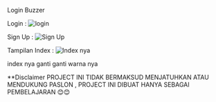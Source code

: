 Login Buzzer


Login   :
![login](https://github.com/NimonHiya/Buzzer-Login/assets/150316563/b8228559-087d-4ee4-ad53-10b17aae9446)



Sign Up :
![Sign Up](https://github.com/NimonHiya/Buzzer-Login/assets/150316563/e2070b4a-4132-40e7-bd67-0e341d954f37)


Tampilan Index :
![Index nya](https://github.com/NimonHiya/Buzzer-Login/assets/150316563/cf03a1f8-b1d2-46c8-92e5-81c034f3796f)

index nya ganti ganti warna nya


**Disclaimer 
PROJECT INI TIDAK BERMAKSUD MENJATUHKAN ATAU MENDUKUNG PASLON , PROJECT INI DIBUAT HANYA SEBAGAI PEMBELAJARAN 😊😊
